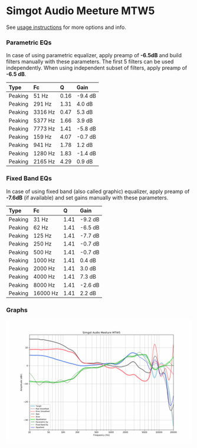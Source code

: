 # Simgot Audio Meeture MTW5
See [usage instructions](https://github.com/jaakkopasanen/AutoEq#usage) for more options and info.

### Parametric EQs
In case of using parametric equalizer, apply preamp of **-6.5dB** and build filters manually
with these parameters. The first 5 filters can be used independently.
When using independent subset of filters, apply preamp of **-6.5 dB**.

| Type    | Fc      |    Q | Gain    |
|:--------|:--------|:-----|:--------|
| Peaking | 51 Hz   | 0.16 | -9.4 dB |
| Peaking | 291 Hz  | 1.31 | 4.0 dB  |
| Peaking | 3316 Hz | 0.47 | 5.3 dB  |
| Peaking | 5377 Hz | 1.66 | 3.9 dB  |
| Peaking | 7773 Hz | 1.41 | -5.8 dB |
| Peaking | 159 Hz  | 4.07 | -0.7 dB |
| Peaking | 941 Hz  | 1.78 | 1.2 dB  |
| Peaking | 1280 Hz | 1.83 | -1.4 dB |
| Peaking | 2165 Hz | 4.29 | 0.9 dB  |

### Fixed Band EQs
In case of using fixed band (also called graphic) equalizer, apply preamp of **-7.6dB**
(if available) and set gains manually with these parameters.

| Type    | Fc       |    Q | Gain    |
|:--------|:---------|:-----|:--------|
| Peaking | 31 Hz    | 1.41 | -9.2 dB |
| Peaking | 62 Hz    | 1.41 | -6.5 dB |
| Peaking | 125 Hz   | 1.41 | -7.7 dB |
| Peaking | 250 Hz   | 1.41 | -0.7 dB |
| Peaking | 500 Hz   | 1.41 | -0.7 dB |
| Peaking | 1000 Hz  | 1.41 | 0.4 dB  |
| Peaking | 2000 Hz  | 1.41 | 3.0 dB  |
| Peaking | 4000 Hz  | 1.41 | 7.3 dB  |
| Peaking | 8000 Hz  | 1.41 | -2.6 dB |
| Peaking | 16000 Hz | 1.41 | 2.2 dB  |

### Graphs
![](./Simgot%20Audio%20Meeture%20MTW5.png)